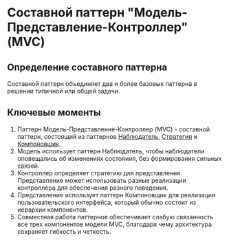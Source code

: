 # Составной паттерн "Модель-Представление-Контроллер" (MVC)
## Определение составного паттерна
Составной паттерн объединяет два и более базовых паттерна в решении типичной или общей
задачи.

## Ключевые моменты
1. Паттерн Модель-Представление-Контроллер (MVC) - составной паттерн, состоящий из
паттернов [Наблюдатель](/pkg/behavioral/observer), [Стратегия](/pkg/behavioral/strategy)
и [Компоновщик](/pkg/structural/composite).
2. Модель использует паттерн Наблюдатель, чтобы наблюдатели оповещались об изменениях
состояния, без формирования сильных связей.
3. Контроллер определяет стратегию для представления. Представление может использовать
разные реализации контроллера для обеспечения разного поведения.
4. Представление использует паттерн Компоновщик для реализации пользовательского
интерфейса, который обычно состоит из иерархии компонентов.
5. Совместная работа паттернов обеспечивает слабую связанность все трех компонентов
модели MVC, благодаря чему архитектура сохраняет гибкость и четкость.